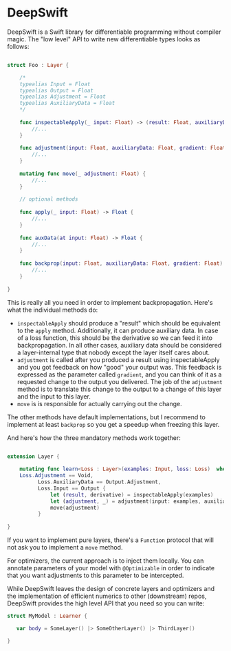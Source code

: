 # DeepSwift

DeepSwift is a Swift library for differentiable programming without compiler magic. The "low level" API to write new differentiable types looks as follows:

```swift

struct Foo : Layer {

    /*
    typealias Input = Float
    typealias Output = Float 
    typealias Adjustment = Float 
    typealias AuxiliaryData = Float
    */
    
    func inspectableApply(_ input: Float) -> (result: Float, auxiliaryData: Float) {
        //...
    }
    
    func adjustment(input: Float, auxiliaryData: Float, gradient: Float) -> (Float, Float) {
        //...
    }
    
    mutating func move(_ adjustment: Float) {
        //...
    }
    
    // optional methods
    
    func apply(_ input: Float) -> Float {
        //...
    }
    
    func auxData(at input: Float) -> Float {
        //...
    }
    
    func backprop(input: Float, auxiliaryData: Float, gradient: Float) -> Float {
        //...
    }
    
}

```

This is really all you need in order to implement backpropagation. Here's what the individual methods do:

- ```inspectableApply``` should produce a "result" which should be equivalent to the ```apply``` method. Additionally, it can produce auxiliary data. In case of a loss function, this should be the derivative so we can feed it into backpropagation. In all other cases, auxiliary data should be considered a layer-internal type that nobody except the layer itself cares about.
- ```adjustment``` is called after you produced a result using inspectableApply and you got feedback on how "good" your output was. This feedback is expressed as the parameter called ```gradient```, and you can think of it as a requested change to the output you delivered. The job of the ```adjustment``` method is to translate this change to the output to a change of this layer and the input to this layer.
- ```move``` is is responsible for actually carrying out the change.

The other methods have default implementations, but I recommend to implement at least ```backprop``` so you get a speedup when freezing this layer.

And here's how the three mandatory methods work together:

```swift

extension Layer {
    
    mutating func learn<Loss : Layer>(examples: Input, loss: Loss)  where
    Loss.Adjustment == Void,
          Loss.AuxiliaryData == Output.Adjustment,
          Loss.Input == Output {
              let (result, derivative) = inspectableApply(examples)
              let (adjustment, _) = adjustment(input: examples, auxiliaryData: derivative, gradient: loss.auxData(at: result))
              move(adjustment)
          }
          
}
```

If you want to implement pure layers, there's a ```Function``` protocol that will not ask you to implement a ```move``` method.

For optimizers, the current approach is to inject them locally. You can annotate parameters of your model with ```@Optimizable``` in order to indicate that you want adjustments to this parameter to be intercepted.

While DeepSwift leaves the design of concrete layers and optimizers and the implementation of efficient numerics to other (downstream) repos, DeepSwift provides the high level API that you need so you can write:

```swift
struct MyModel : Learner {

   var body = SomeLayer() |> SomeOtherLayer() |> ThirdLayer()

} 
```
